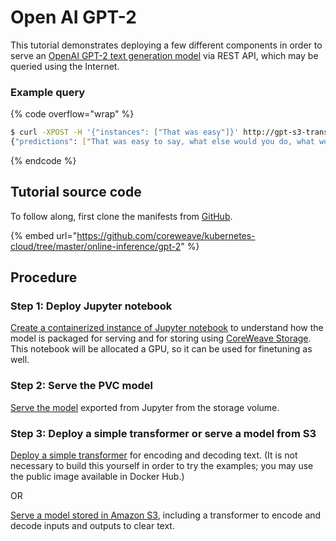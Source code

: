 # Open AI GPT-2

This tutorial demonstrates deploying a few different components in order to serve an [OpenAI GPT-2 text generation model](https://github.com/openai/gpt-2) via REST API, which may be queried using the Internet.

### Example query

{% code overflow="wrap" %}
```bash
$ curl -XPOST -H '{"instances": ["That was easy"]}' http://gpt-s3-transformer-default.tenant-test.knative.chi.coreweave.com/v1/models/gpt-s3:predict
{"predictions": ["That was easy to say, what else would you do, what would you do, would you say to your daughter and say to her, 'Where is the work you're doing, where is the work you're working on, and how are you doing it?' and she was like, 'I'm not going to be here, I can't do it!' and she became, you know, frustrated. And I think there's a different type of anxiety. There's this self-pity that comes in, and that's also why they call their child a 'brilliant' child.\n\nShe was always saying that when she was a little girl, there was something really important to do. But she really doesn't go. She knows that whatever she does, when she's ready, she's going to go into any school or program and that she's going to do. And she really needs to do that, because it's just so much more exciting to her now.\n\nIt made her less able to put her mind at the 'solution' to her child's difficulties \u2013 even as she had more opportunities than I or anyone could ever do, and at a time when we were trying a lot of things to find the balance in the world. And I"]}
```
{% endcode %}

## Tutorial source code

To follow along, first clone the manifests from [GitHub](https://github.com/coreweave/kubernetes-cloud/tree/master/online-inference/gpt-2).

{% embed url="https://github.com/coreweave/kubernetes-cloud/tree/master/online-inference/gpt-2" %}

## Procedure

### Step 1: Deploy Jupyter notebook

[Create a containerized instance of Jupyter notebook](jupyter-pvc.md) to understand how the model is packaged for serving and for storing using [CoreWeave Storage](../../../../../storage/storage/#shared-filesystem). This notebook will be allocated a GPU, so it can be used for finetuning as well.

### Step 2: Serve the PVC model

[Serve the model](service-pvc.md) exported from Jupyter from the storage volume.

### Step 3: Deploy a simple transformer or serve a model from S3

[Deploy a simple transformer](transformer.md) for encoding and decoding text. (It is not necessary to build this yourself in order to try the examples; you may use the public image available in Docker Hub.)

OR

[Serve a model stored in Amazon S3](service-s3.md), including a transformer to encode and decode inputs and outputs to clear text.
